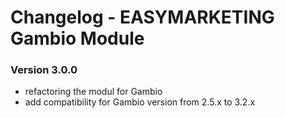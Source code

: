 # Changelog - EASYMARKETING Gambio Module

### Version 3.0.0

- refactoring the modul for Gambio
- add compatibility for Gambio version from 2.5.x to 3.2.x